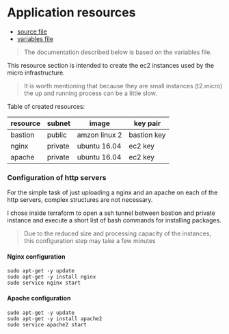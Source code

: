 # Application resources

* [source file](https://github.com/LucasFonseca93/terraform-alb-sample/blob/master/02_application_resources.tf)
* [variables file](https://github.com/LucasFonseca93/terraform-alb-sample/blob/master/variables.tf)

> The documentation described below is based on the variables file.

This resource section is intended to create the ec2 instances used by the micro infrastructure.

> It is worth mentioning that because they are small instances (t2.micro) the up and running process can be a little slow.

Table of created resources:

| resource | subnet | image | key pair |
| -------- | ------ | ----- | -------- |
| bastion | public | amzon linux 2 | bastion key |
| nginx | private | ubuntu 16.04 | ec2 key |
| apache | private | ubuntu 16.04 | ec2 key |

### Configuration of http servers

For the simple task of just uploading a nginx and an apache on each of the http servers, complex structures are not necessary.

I chose inside terraform to open a ssh tunnel between bastion and private instance and execute a short list of bash commands for installing packages.

> Due to the reduced size and processing capacity of the instances, this configuration step may take a few minutes

#### Nginx configuration 

```
sudo apt-get -y update
sudo apt-get -y install nginx
sudo service nginx start
```

#### Apache configuration 

```
sudo apt-get -y update
sudo apt-get -y install apache2
sudo service apache2 start
```